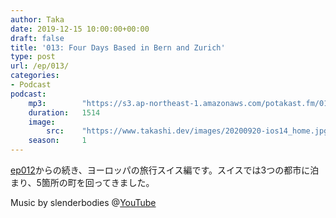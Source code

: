 ```yaml
---
author: Taka
date: 2019-12-15 10:00:00+00:00
draft: false
title: '013: Four Days Based in Bern and Zurich'
type: post
url: /ep/013/
categories:
- Podcast
podcast:
    mp3:        "https://s3.ap-northeast-1.amazonaws.com/potakast.fm/013.m4a"
    duration:   1514
    image:
        src:    "https://www.takashi.dev/images/20200920-ios14_home.jpg"
    season:     1
---
```





[ep012](http://potakast.fm/ep/012/)からの続き、ヨーロッパの旅行スイス編です。スイスでは3つの都市に泊まり、5箇所の町を回ってきました。







Music by slenderbodies @[YouTube](https://www.youtube.com/channel/UCDRGxJ2e4K9eyncdXbFcYhw)



